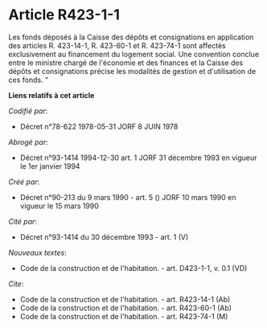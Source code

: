 # Article R423-1-1

Les fonds déposés à la Caisse des dépôts et consignations en application des articles R. 423-14-1, R. 423-60-1 et R. 423-74-1
sont affectés exclusivement au financement du logement social. Une convention conclue entre le ministre chargé de l'économie
et des finances et la Caisse des dépôts et consignations précise les modalités de gestion et d'utilisation de ces fonds. "

**Liens relatifs à cet article**

_Codifié par_:

  - Décret n°78-622 1978-05-31 JORF 8 JUIN 1978

_Abrogé par_:

  - Décret n°93-1414 1994-12-30 art. 1 JORF 31 décembre 1993 en vigueur le 1er janvier 1994

_Créé par_:

  - Décret n°90-213 du 9 mars 1990 - art. 5 () JORF 10 mars 1990 en vigueur le 15 mars 1990

_Cité par_:

  - Décret n°93-1414 du 30 décembre 1993 - art. 1 (V)

_Nouveaux textes_:

  - Code de la construction et de l'habitation. - art. D423-1-1, v. 0.1 (VD)

_Cite_:

  - Code de la construction et de l'habitation. - art. R423-14-1 (Ab)
  - Code de la construction et de l'habitation. - art. R423-60-1 (Ab)
  - Code de la construction et de l'habitation. - art. R423-74-1 (M)
